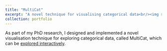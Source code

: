 ```yaml
---
title: "MultiCat"
excerpt: "A novel technique for visualising categorical data<br/><img src='/images/multicat.png' width="200">"
collection: portfolio
---
```


As part of my PhD research, I designed and implemented a novel visualisation technique for exploring categorical data, called MultiCat, which can be [explored interactively](https://dgt12.github.io/multicat/).